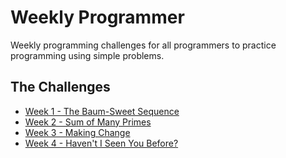 # Weekly Programmer

Weekly programming challenges for all programmers to practice programming using simple problems.

## The Challenges
* [Week 1 - The Baum-Sweet Sequence](https://accaliadeelementia.github.io/weekly_programmer/Week1/Challenge)
* [Week 2 - Sum of Many Primes](https://accaliadeelementia.github.io/weekly_programmer/Week2/Challenge)
* [Week 3 - Making Change](https://accaliadeelementia.github.io/weekly_programmer/Week3/)
* [Week 4 - Haven't I Seen You Before?](https://accaliadeelementia.github.io/weekly_programmer/Week4/)
